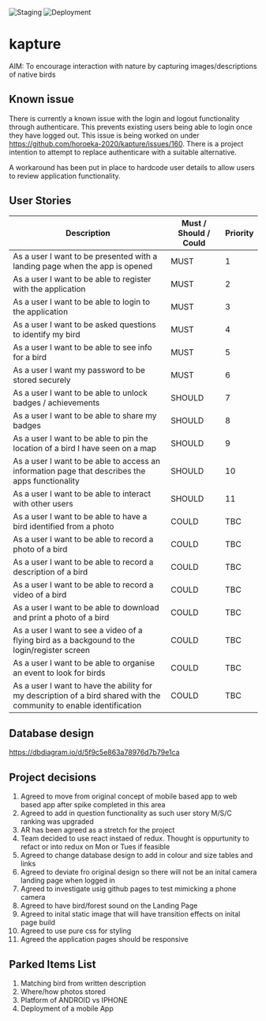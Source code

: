 ![Staging](https://github.com/horoeka-2020/kapture/workflows/Staging/badge.svg)
![Deployment](https://github.com/horoeka-2020/kapture/workflows/Deployment/badge.svg)

# kapture
AIM: To encourage interaction with nature by capturing images/descriptions of native birds

## Known issue
There is currently a known issue with the login and logout functionality through authenticare.  This prevents existing users being able to login once they have logged out.  This issue is being worked on under https://github.com/horoeka-2020/kapture/issues/160.  There is a project intention to attempt to replace authenticare with a suitable alternative.

A workaround has been put in place to hardcode user details to allow users to review application functionality.

## User Stories 

| Description | Must / Should / Could | Priority | 
| ------------- | ------------- | ------------- |
| As a user I want to be presented with a landing page when the app is opened | MUST | 1 |
| As a user I want to be able to register with the application | MUST | 2 |
| As a user I want to be able to login to the application | MUST | 3 |
| As a user I want to be asked questions to identify my bird | MUST| 4 |
| As a user I want to be able to see info for a bird | MUST | 5 |
| As a user I want my password to be stored securely | MUST | 6 |
| As a user I want to be able to unlock badges / achievements | SHOULD | 7 |
| As a user I want to be able to share my badges | SHOULD | 8 |
| As a user I want to be able to pin the location of a bird I have seen on a map | SHOULD | 9 |
| As a user I want to be able to access an information page that describes the apps functionality | SHOULD | 10 |
| As a user I want to be able to interact with other users | SHOULD | 11 |
| As a user I want to be able to have a bird identified from a photo | COULD | TBC |
| As a user I want to be able to record a photo of a bird  | COULD | TBC |
| As a user I want to be able to record a description of a bird  |  COULD | TBC |
| As a user I want to be able to record a video of a bird | COULD | TBC |
| As a user I want to be able to download and print a photo of a bird |COULD | TBC |
| As a user I want to see a video of a flying bird as a backgound to the login/register screen |  COULD | TBC |
| As a user I want to be able to organise an event to look for birds | COULD | TBC |
| As a user I want to have the ability for my description of a bird shared with the community to enable identification | COULD | TBC |



## Database design
https://dbdiagram.io/d/5f9c5e863a78976d7b79e1ca

## Project decisions
1. Agreed to move from original concept of mobile based app to web based app after spike completed in this area
2. Agreed to add in question functionality as such user story M/S/C ranking was upgraded
3. AR has been agreed as a stretch for the project
4. Team decided to use react instaed of redux.  Thought is oppurtunity to refact or into redux on Mon or Tues if feasible
5. Agreed to change database design to add in colour and size tables and links
5. Agreed to deviate fro original design so there will not be an inital camera landing page when logged in
6. Agreed to investigate usig github pages to test mimicking a phone camera 
7. Agreed to have bird/forest sound on the Landing Page
8. Agreed to inital static image that will have transition effects on inital page build
9. Agreed to use pure css for styling
10. Agreed the application pages should be responsive

## Parked Items List
1. Matching bird from written description
2. Where/how photos stored
3. Platform of ANDROID vs IPHONE
4. Deployment of a mobile App


